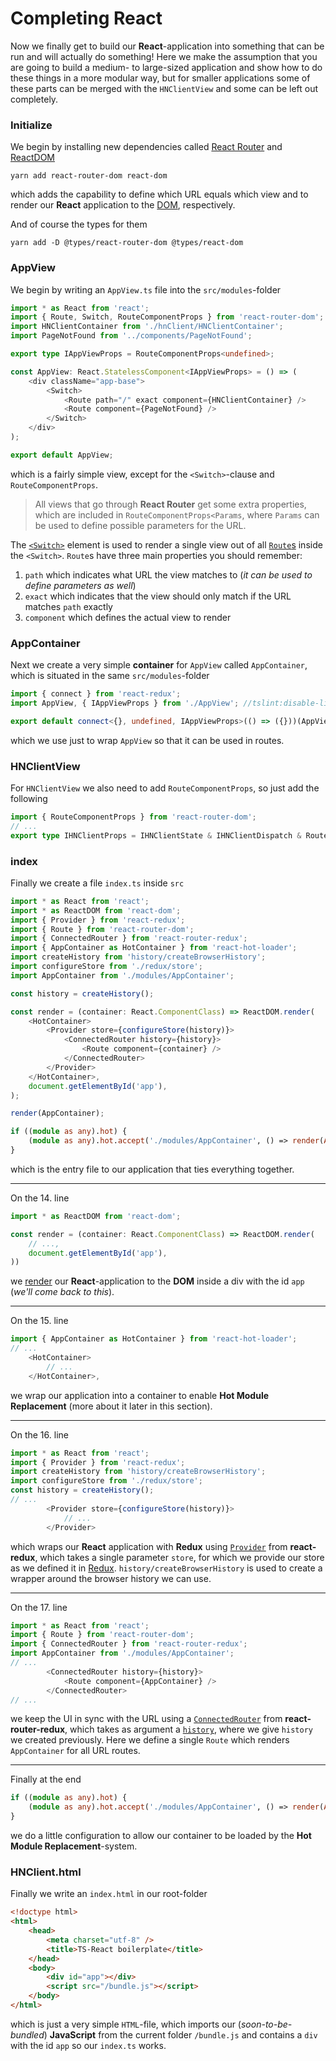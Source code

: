 # Completing React

Now we finally get to build our **React**-application into something that can be run and will actually do something! Here we make the assumption that you are going to build a medium- to large-sized application and show how to do these things in a more modular way, but for smaller applications some of these parts can be merged with the `HNClientView` and some can be left out completely.

### Initialize

We begin by installing new dependencies called [React Router](https://reacttraining.com/react-router/) and [ReactDOM](https://facebook.github.io/react/docs/react-dom.html)
```
yarn add react-router-dom react-dom
```
which adds the capability to define which URL equals which view and to render our **React** application to the [DOM](https://developer.mozilla.org/en-US/docs/Web/API/Document_Object_Model/Introduction), respectively.

And of course the types for them
```
yarn add -D @types/react-router-dom @types/react-dom
```

### AppView

We begin by writing an `AppView.ts` file into the `src/modules`-folder
```typescript
import * as React from 'react';
import { Route, Switch, RouteComponentProps } from 'react-router-dom';
import HNClientContainer from './hnClient/HNClientContainer';
import PageNotFound from '../components/PageNotFound';

export type IAppViewProps = RouteComponentProps<undefined>;

const AppView: React.StatelessComponent<IAppViewProps> = () => (
    <div className="app-base">
        <Switch>
            <Route path="/" exact component={HNClientContainer} />
            <Route component={PageNotFound} />
        </Switch>
    </div>
);

export default AppView;
```
which is a fairly simple view, except for the `<Switch>`-clause and `RouteComponentProps`.
> All views that go through **React Router** get some extra properties, which are included in `RouteComponentProps<Params`, where `Params` can be used to define possible parameters for the URL.

The [`<Switch>`](https://reacttraining.com/react-router/web/api/Switch) element is used to render a single view out of all [`Route`s](https://reacttraining.com/react-router/web/api/Route) inside the `<Switch>`. `Route`s have three main properties you should remember:
1. `path` which indicates what URL the view matches to (*it can be used to define parameters as well*)
2. `exact` which indicates that the view should only match if the URL matches `path` exactly
3. `component` which defines the actual view to render

### AppContainer

Next we create a very simple **container** for `AppView` called `AppContainer`, which is situated in the same `src/modules`-folder
```typescript
import { connect } from 'react-redux';
import AppView, { IAppViewProps } from './AppView'; //tslint:disable-line:no-unused-variable

export default connect<{}, undefined, IAppViewProps>(() => ({}))(AppView);
```
which we use just to wrap `AppView` so that it can be used in routes.

### HNClientView

For `HNClientView` we also need to add `RouteComponentProps`, so just add the following
```typescript
import { RouteComponentProps } from 'react-router-dom';
// ...
export type IHNClientProps = IHNClientState & IHNClientDispatch & RouteComponentProps<undefined>;
```

### index

Finally we create a file `index.ts` inside `src`
```typescript
import * as React from 'react';
import * as ReactDOM from 'react-dom';
import { Provider } from 'react-redux';
import { Route } from 'react-router-dom';
import { ConnectedRouter } from 'react-router-redux';
import { AppContainer as HotContainer } from 'react-hot-loader';
import createHistory from 'history/createBrowserHistory';
import configureStore from './redux/store';
import AppContainer from './modules/AppContainer';

const history = createHistory();

const render = (container: React.ComponentClass) => ReactDOM.render(
    <HotContainer>
        <Provider store={configureStore(history)}>
            <ConnectedRouter history={history}>
                <Route component={container} />
            </ConnectedRouter>
        </Provider>
    </HotContainer>,
    document.getElementById('app'),
);

render(AppContainer);

if ((module as any).hot) {
    (module as any).hot.accept('./modules/AppContainer', () => render(AppContainer));
}

```
which is the entry file to our application that ties everything together.

---

On the 14. line
```typescript
import * as ReactDOM from 'react-dom';

const render = (container: React.ComponentClass) => ReactDOM.render(
    // ...,
    document.getElementById('app'),
))
```
we [render](https://facebook.github.io/react/docs/react-dom.html#render) our **React**-application to the **DOM** inside a div with the id `app` (*we'll come back to this*).

---

On the 15. line
```typescript
import { AppContainer as HotContainer } from 'react-hot-loader';
// ...
    <HotContainer>
        // ...
    </HotContainer>,
```
we wrap our application into a container to enable **Hot Module Replacement** (more about it later in this section).

---

On the 16. line
```typescript
import * as React from 'react';
import { Provider } from 'react-redux';
import createHistory from 'history/createBrowserHistory';
import configureStore from './redux/store';
const history = createHistory();
// ...
        <Provider store={configureStore(history)}>
            // ...
        </Provider>
```
which wraps our **React** application with **Redux** using [`Provider`](https://github.com/reactjs/react-redux/blob/master/docs/api.md#provider-store) from **react-redux**, which takes a single parameter `store`, for which we provide our store as we defined it in [Redux](/REDUX.md#store). `history/createBrowserHistory` is used to create a wrapper around the browser history we can use.

---

On the 17. line
```typescript
import * as React from 'react';
import { Route } from 'react-router-dom';
import { ConnectedRouter } from 'react-router-redux';
import AppContainer from './modules/AppContainer';
// ...
        <ConnectedRouter history={history}>
            <Route component={AppContainer} />
        </ConnectedRouter>
// ...
```
we keep the UI in sync with the URL using a [`ConnectedRouter`](https://github.com/ReactTraining/react-router/tree/master/packages/react-router-redux) from **react-router-redux**, which takes as argument a [`history`](https://github.com/ReactTraining/react-router/blob/v3/docs/API.md#histories), where we give `history` we created previously. Here we define a single `Route` which renders `AppContainer` for all URL routes.

---

Finally at the end
```typescript
if ((module as any).hot) {
    (module as any).hot.accept('./modules/AppContainer', () => render(AppContainer));
}
```
we do a little configuration to allow our container to be loaded by the **Hot Module Replacement**-system.

### HNClient.html

Finally we write an `index.html` in our root-folder
```html
<!doctype html>
<html>
    <head>
        <meta charset="utf-8" />
        <title>TS-React boilerplate</title>
    </head>
    <body>
        <div id="app"></div>
        <script src="/bundle.js"></script>
    </body>
</html>
```
which is just a very simple `HTML`-file, which imports our (*soon-to-be-bundled*) **JavaScript** from the current folder `/bundle.js` and contains a `div` with the id `app` so our `index.ts` works.

